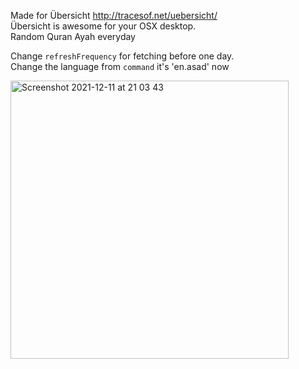 Made for Übersicht http://tracesof.net/uebersicht/ <br/>
Übersicht is awesome for your OSX desktop. <br/>
Random Quran Ayah everyday

Change `refreshFrequency` for fetching before one day.<br/>
Change the language from `command` it's 'en.asad' now

<img width="445" alt="Screenshot 2021-12-11 at 21 03 43" src="https://user-images.githubusercontent.com/18601660/145690038-f347faef-b2b6-47b1-b0a8-ad83598862dc.png">

